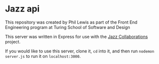# Jazz api

This repository was created by Phil Lewis as part of the Front End Engineering program at Turing School of Software and Design

This server was written in Express for use with the [Jazz Collaborations](https://github.com/philalewis/jazz-collaborations) project.

If you would like to use this server, clone it, `cd` into it, and then run `nodemon server.js` to run it on `localhost:3000`.
